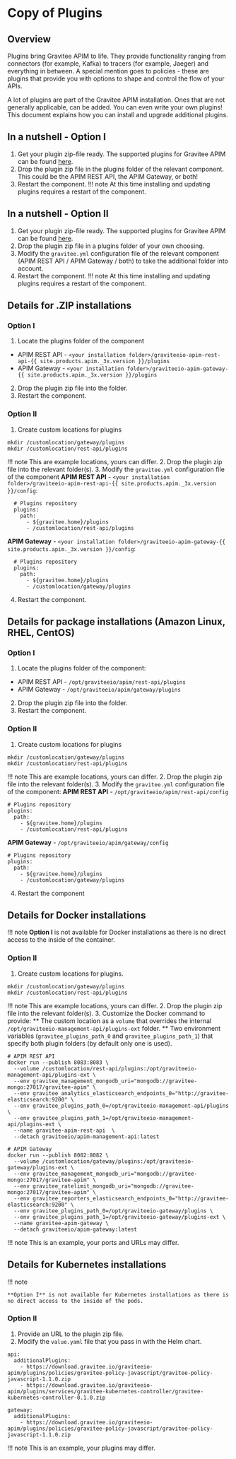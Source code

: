 # Copy of Plugins

## Overview

Plugins bring Gravitee APIM to life. They provide functionality ranging from connectors (for example, Kafka) to tracers (for example, Jaeger) and everything in between. A special mention goes to policies - these are plugins that provide you with options to shape and control the flow of your APIs.

A lot of plugins are part of the Gravitee APIM installation. Ones that are not generally applicable, can be added. You can even write your own plugins! This document explains how you can install and upgrade additional plugins.

## In a nutshell - Option I

1. Get your plugin zip-file ready. The supported plugins for Gravitee APIM can be found [here](https://download.gravitee.io/#graviteeio-apim/plugins/).
2. Drop the plugin zip file in the plugins folder of the relevant component. This could be the APIM REST API, the APIM Gateway, or both!
3. Restart the component. !!! note At this time installing and updating plugins requires a restart of the component.

## In a nutshell - Option II

1. Get your plugin zip-file ready. The supported plugins for Gravitee APIM can be found [here](https://download.gravitee.io/#graviteeio-apim/plugins/).
2. Drop the plugin zip file in a plugins folder of your own choosing.
3. Modify the `gravitee.yml` configuration file of the relevant component (APIM REST API / APIM Gateway / both) to take the additional folder into account.
4. Restart the component. !!! note At this time installing and updating plugins requires a restart of the component.

## Details for .ZIP installations

### Option I

1. Locate the plugins folder of the component

* APIM REST API - `<your installation folder>/graviteeio-apim-rest-api-{{ site.products.apim._3x.version }}/plugins`
* APIM Gateway - `<your installation folder>/graviteeio-apim-gateway-{{ site.products.apim._3x.version }}/plugins`

2. Drop the plugin zip file into the folder.
3. Restart the component.

### Option II

1. Create custom locations for plugins

```
mkdir /customlocation/gateway/plugins
mkdir /customlocation/rest-api/plugins
```

!!! note This are example locations, yours can differ. 2. Drop the plugin zip file into the relevant folder(s). 3. Modify the `gravitee.yml` configuration file of the component **APIM REST API** - `<your installation folder>/graviteeio-apim-rest-api-{{ site.products.apim._3x.version }}/config`:

```
  # Plugins repository
  plugins:
    path:
      - ${gravitee.home}/plugins
      - /customlocation/rest-api/plugins
```

**APIM Gateway** - `<your installation folder>/graviteeio-apim-gateway-{{ site.products.apim._3x.version }}/config`:

```
  # Plugins repository
  plugins:
    path:
      - ${gravitee.home}/plugins
      - /customlocation/gateway/plugins
```

4. Restart the component.

## Details for package installations (Amazon Linux, RHEL, CentOS)

### Option I

1. Locate the plugins folder of the component:

* APIM REST API - `/opt/graviteeio/apim/rest-api/plugins`
* APIM Gateway - `/opt/graviteeio/apim/gateway/plugins`

2. Drop the plugin zip file into the folder.
3. Restart the component.

### Option II

1. Create custom locations for plugins

```
mkdir /customlocation/gateway/plugins
mkdir /customlocation/rest-api/plugins
```

!!! note This are example locations, yours can differ. 2. Drop the plugin zip file into the relevant folder(s). 3. Modify the `gravitee.yml` configuration file of the component: **APIM REST API** - `/opt/graviteeio/apim/rest-api/config`

```
# Plugins repository
plugins:
  path:
    - ${gravitee.home}/plugins
    - /customlocation/rest-api/plugins
```

**APIM Gateway** - `/opt/graviteeio/apim/gateway/config`

```
# Plugins repository
plugins:
  path:
    - ${gravitee.home}/plugins
    - /customlocation/gateway/plugins
```

4. Restart the component

## Details for Docker installations

!!! note **Option I** is not available for Docker installations as there is no direct access to the inside of the container.

### Option II

1. Create custom locations for plugins.

```
mkdir /customlocation/gateway/plugins
mkdir /customlocation/rest-api/plugins
```

!!! note This are example locations, yours can differ. 2. Drop the plugin zip file into the relevant folder(s). 3. Customize the Docker command to provide: \*\* The custom location as a `volume` that overrides the internal `/opt/graviteeio-management-api/plugins-ext` folder. \*\* Two environment variables (`gravitee_plugins_path_0` and `gravitee_plugins_path_1`) that specify both plugin folders (by default only one is used).

```
# APIM REST API
docker run --publish 8083:8083 \
  --volume /customlocation/rest-api/plugins:/opt/graviteeio-management-api/plugins-ext \
  --env gravitee_management_mongodb_uri="mongodb://gravitee-mongo:27017/gravitee-apim" \
  --env gravitee_analytics_elasticsearch_endpoints_0="http://gravitee-elasticsearch:9200" \
  --env gravitee_plugins_path_0=/opt/graviteeio-management-api/plugins \
  --env gravitee_plugins_path_1=/opt/graviteeio-management-api/plugins-ext \
  --name gravitee-apim-rest-api  \
  --detach graviteeio/apim-management-api:latest

# APIM Gateway
docker run --publish 8082:8082 \
  --volume /customlocation/gateway/plugins:/opt/graviteeio-gateway/plugins-ext \
  --env gravitee_management_mongodb_uri="mongodb://gravitee-mongo:27017/gravitee-apim" \
  --env gravitee_ratelimit_mongodb_uri="mongodb://gravitee-mongo:27017/gravitee-apim" \
  --env gravitee_reporters_elasticsearch_endpoints_0="http://gravitee-elasticsearch:9200" \
  --env gravitee_plugins_path_0=/opt/graviteeio-gateway/plugins \
  --env gravitee_plugins_path_1=/opt/graviteeio-gateway/plugins-ext \
  --name gravitee-apim-gateway \
  --detach graviteeio/apim-gateway:latest
```

!!! note This is an example, your ports and URLs may differ.

## Details for Kubernetes installations

!!! note

```
**Option I** is not available for Kubernetes installations as there is no direct access to the inside of the pods.
```

### Option II

1. Provide an URL to the plugin zip file.
2. Modify the `value.yaml` file that you pass in with the Helm chart.

```
api:
  additionalPlugins:
    - https://download.gravitee.io/graviteeio-apim/plugins/policies/gravitee-policy-javascript/gravitee-policy-javascript-1.1.0.zip
    - https://download.gravitee.io/graviteeio-apim/plugins/services/gravitee-kubernetes-controller/gravitee-kubernetes-controller-0.1.0.zip

gateway:
  additionalPlugins:
    - https://download.gravitee.io/graviteeio-apim/plugins/policies/gravitee-policy-javascript/gravitee-policy-javascript-1.1.0.zip
```

!!! note This is an example, your plugins may differ.
